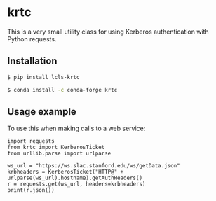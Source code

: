 # krtc

This is a very small utility class for using Kerberos authentication with Python requests.

## Installation

```bash
$ pip install lcls-krtc
```

```bash
$ conda install -c conda-forge krtc
```

## Usage example

To use this when making calls to a web service:
```
import requests
from krtc import KerberosTicket
from urllib.parse import urlparse

ws_url = "https://ws.slac.stanford.edu/ws/getData.json"
krbheaders = KerberosTicket("HTTP@" + urlparse(ws_url).hostname).getAuthHeaders()
r = requests.get(ws_url, headers=krbheaders)
print(r.json())
```
